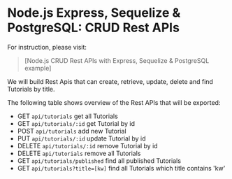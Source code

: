 # Node.js Express, Sequelize & PostgreSQL: CRUD Rest APIs

For instruction, please visit:

> [Node.js CRUD Rest APIs with Express, Sequelize & PostgreSQL example]

We will build Rest Apis that can create, retrieve, update, delete and find Tutorials by title.

The following table shows overview of the Rest APIs that will be exported:

- GET `api/tutorials` get all Tutorials
- GET `api/tutorials/:id` get Tutorial by id
- POST `api/tutorials` add new Tutorial
- PUT `api/tutorials/:id` update Tutorial by id
- DELETE `api/tutorials/:id` remove Tutorial by id
- DELETE `api/tutorials` remove all Tutorials
- GET `api/tutorials/published` find all published Tutorials
- GET `api/tutorials?title=[kw]` find all Tutorials which title contains 'kw'
